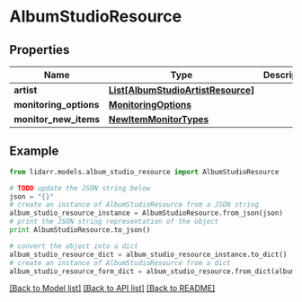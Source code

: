 # AlbumStudioResource


## Properties

Name | Type | Description | Notes
------------ | ------------- | ------------- | -------------
**artist** | [**List[AlbumStudioArtistResource]**](AlbumStudioArtistResource.md) |  | [optional] 
**monitoring_options** | [**MonitoringOptions**](MonitoringOptions.md) |  | [optional] 
**monitor_new_items** | [**NewItemMonitorTypes**](NewItemMonitorTypes.md) |  | [optional] 

## Example

```python
from lidarr.models.album_studio_resource import AlbumStudioResource

# TODO update the JSON string below
json = "{}"
# create an instance of AlbumStudioResource from a JSON string
album_studio_resource_instance = AlbumStudioResource.from_json(json)
# print the JSON string representation of the object
print AlbumStudioResource.to_json()

# convert the object into a dict
album_studio_resource_dict = album_studio_resource_instance.to_dict()
# create an instance of AlbumStudioResource from a dict
album_studio_resource_form_dict = album_studio_resource.from_dict(album_studio_resource_dict)
```
[[Back to Model list]](../README.md#documentation-for-models) [[Back to API list]](../README.md#documentation-for-api-endpoints) [[Back to README]](../README.md)


